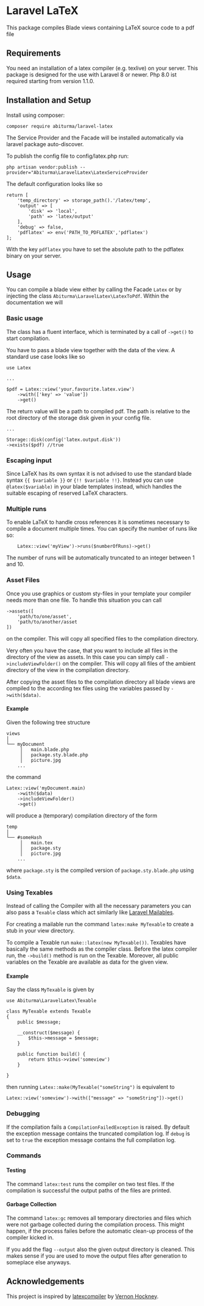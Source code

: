 # Laravel LaTeX

This package compiles Blade views containing LaTeX source code to a pdf file

## Requirements

You need an installation of a latex compiler (e.g. texlive) on your server. This package is designed for the use with Laravel 8 or newer. Php 8.0 ist required starting from version 1.1.0.  


## Installation and Setup

Install using composer:

`composer require abiturma/laravel-latex`

The Service Provider and the Facade will be installed automatically via laravel package auto-discover. 

To publish the config file to config/latex.php run:

`php artisan vendor:publish --provider="Abiturma\LaravelLatex\LatexServiceProvider`

The default configuration looks like so 

```
return [
    'temp_directory' => storage_path().'/latex/temp',
    'output' => [
        'disk' => 'local',
        'path' => 'latex/output' 
    ],
    'debug' => false, 
    'pdflatex' => env('PATH_TO_PDFLATEX','pdflatex')
];
```

With the key `pdflatex` you have to set the absolute path to the pdflatex binary on your server. 


## Usage

You can compile a blade view either by calling the Facade `Latex` or by injecting the class `Abiturma\LaravelLatex\LatexToPdf`. Within the documentation we will 


### Basic usage

The class has a fluent interface, which is terminated by a call of `->get()` to start compilation. 

You have to pass a blade view together with the data of the view. A standard use case looks like so 

```
use Latex

...

$pdf = Latex::view('your.favourite.latex.view')
    ->with(['key' => 'value'])
    ->get()

```
The return value will be a path to compiled pdf. The path is relative to the root directory of the storage disk given in your config file.  

```
...

Storage::disk(config('latex.output.disk'))
->exists($pdf) //true 

```


### Escaping input

Since LaTeX has its own syntax it is not advised to use the standard blade syntax `{{ $variable }}` or `{!! $variable !!}`. Instead you can use `@latex($variable)` in your blade templates instead, which handles the suitable escaping of reserved LaTeX characters. 


### Multiple runs

To enable LaTeX to handle cross references it is sometimes necessary to compile a document multiple times. You can specify the number of runs like so:  
```
    Latex::view('myView')->runs($numberOfRuns)->get()
```
The number of runs will be automatically truncated to an integer between 1 and 10. 

### Asset Files

Once you use graphics or custom sty-files in your template your compiler needs more than one file. To handle this situation you can call 
```
->assets([
    'path/to/one/asset',
    'path/to/another/asset
])
``` 
on the compiler. This will copy all specified files to the compilation directory. 

Very often you have the case, that you want to include all files in the directory of the view as assets. In this case you can simply call `->includeViewFolder()` on the compiler. This will copy all files of the ambient directory of the view in the compilation directory.

 After copying the asset files to the compilation directory all blade views are compiled to the according tex files using the variables passed by `->with($data)`. 

#### Example 

Given the following tree structure 
```
views
│
└── myDocument
     │   main.blade.php
     │   package.sty.blade.php 
     │   picture.jpg
    ...
```
the command
```
Latex::view('myDocument.main)
    ->with($data)
    ->includeViewFolder()
    ->get()
```
will produce a (temporary) compilation directory of the form 
```
temp
│
└── #someHash
     │   main.tex
     │   package.sty 
     │   picture.jpg
    ...
```
where `package.sty` is the compiled version of `package.sty.blade.php` using `$data`. 


### Using Texables
Instead of calling the Compiler with all the necessary parameters you can also pass a `Texable` class which act similarly like [Laravel Mailables](https://laravel.com/docs/master/mail#generating-mailables). 

For creating a mailable run the command `latex:make MyTexable` to create a stub in your view directory. 

To compile a Texable run `make::latex(new MyTexable())`. Texables have basically the same methods as the compiler class. Before the latex compiler run, the `->build()` method is run on the Texable. Moreover, all public variables on the Texable are available as data for the given view. 

#### Example 

Say the class `MyTexable` is given by

```
use Abiturma\LaravelLatex\Texable

class MyTexable extends Texable
{
    public $message;     

    __construct($message) {
        $this->message = $message;        
    }

    public function build() {
        return $this->view('someview')
    }
    
}

```
then running `Latex::make(MyTexable("someString")` is equivalent to 
```
Latex::view('someview')->with(["message" => "someString"])->get()
```



### Debugging

If the compilation fails a `CompilationFailedException` is raised. By default the exception message contains the truncated compilation log. If `debug` is set to `true` the exception message contains the full compilation log. 


### Commands 

#### Testing

The command `latex:test` runs the compiler on two test files. If the compilation is successful the output paths of the files are printed. 

#### Garbage Collection 

The command `latex:gc` removes all temporary directories and files which were not garbage collected during the compilation process. This might happen, if the process failes before the automatic clean-up process of the compiler kicked in. 

If you add the flag `--output` also the given output directory is cleaned. This makes sense if you are used to move the output files after generation to someplace else anyways. 


## Acknowledgements

This project is inspired by [latexcompiler](https://github.com/fvhockney/latexcompiler) by [Vernon Hockney](https://github.com/fvhockney).


